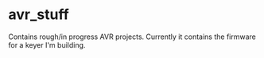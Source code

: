 # avr_stuff
Contains rough/in progress AVR projects.
Currently it contains the firmware for a keyer I'm building.
